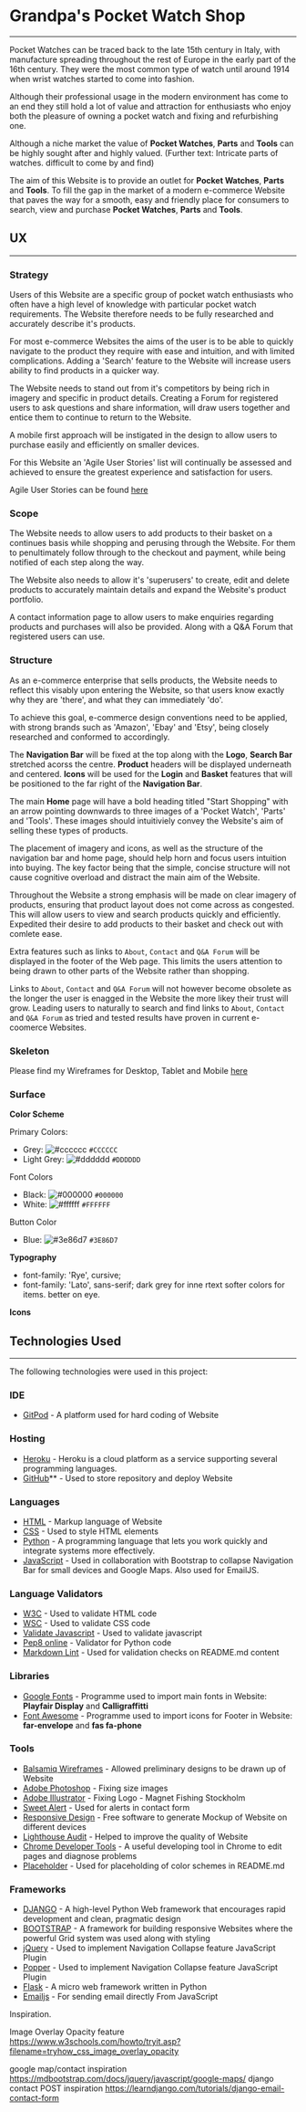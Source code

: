 # Grandpa's Pocket Watch Shop

---

Pocket Watches can be traced back to the late 15th century
in Italy, with manufacture spreading throughout the rest of
Europe in the early part of the 16th century. They were
the most common type of watch until around 1914 when wrist
watches started to come into fashion. 
    
Although their professional usage in the modern environment
has come to an end they still hold a lot of value and
attraction for enthusiasts who enjoy both the pleasure of
owning a pocket watch and fixing and refurbishing
one.

Although a niche market the value of **Pocket Watches**,
**Parts** and **Tools** can be highly sought after and
highly valued. (Further text: Intricate parts of watches.
difficult to come by and find)

The aim of this Website is to provide an outlet for
**Pocket Watches**, **Parts** and **Tools**. To fill the gap
in the market of a modern e-commerce Website that paves the way
for a smooth, easy and friendly place for consumers to search,
view and purchase **Pocket Watches**, **Parts** and **Tools**.

## UX

---

### Strategy

Users of this Website are a specific group of pocket
watch enthusiasts who often have a high level of knowledge
with particular pocket watch requirements. The Website
therefore needs to be fully researched and accurately
describe it's products.

For most e-commerce Websites the aims of the user is to
be able to quickly navigate to the product they require with
ease and intuition, and with limited complications. Adding a
'Search' feature to the Website will increase users ability
to find products in a quicker way.

The Website needs to stand out from it's competitors by being
rich in imagery and specific in product details. Creating a Forum
for registered users to ask questions and share information, will
draw users together and entice them to continue to return to the
Website.

A mobile first approach will be instigated in the design
to allow users to purchase easily and efficiently on smaller
devices. 

For this Website an 'Agile User Stories' list will
continually be assessed and achieved to ensure the greatest
experience and satisfaction for users.

Agile User Stories can be found
[here](https://github.com/Bealby/grandpas-pocket-watch-shop/blob/master/documentation/readme/user-stories.pdf)

### Scope

The Website needs to allow users to add products to their
basket on a continues basis while shopping and perusing through
the Website. For them to penultimately follow through to the checkout
and payment, while being notified of each step along the way.

The Website also needs to allow it's 'superusers' to create, edit
and delete products to accurately maintain details and expand the
Website's product portfolio. 

A contact information page to allow users to make enquiries
regarding products and purchases will also be provided.
Along with a Q&A Forum that registered users can use.

### Structure

As an e-commerce enterprise that sells products, the
Website needs to reflect this visably upon entering
the Website, so that users know exactly why they are 'there', 
and what they can immediately 'do'.

To achieve this goal, e-commerce design conventions need
to be applied, with strong brands such as 'Amazon', 'Ebay' and
'Etsy', being closely researched and conformed to accordingly.

The **Navigation Bar** will be fixed at the top along with the
**Logo**, **Search Bar** stretched acorss the centre. **Product** headers will be displayed
underneath and centered. **Icons** will be used for the
**Login** and **Basket** features that will be positioned to the
far right of the **Navigation Bar**. 

The main **Home** page will have a bold heading titled "Start 
Shopping" with an arrow pointing downwards to three images of
a 'Pocket Watch', 'Parts' and 'Tools'. These images should
intuitiviely convey the Website's aim of selling these types of
products. 

The placement of imagery and icons, as well as the structure of the
navigation bar and home page, should help horn and focus users
intuition into buying. The key factor being that the simple,
concise structure will not cause cognitive overload and
distract the main aim of the Website. 

Throughout the Website a strong emphasis will be made on 
clear imagery of products, ensuring that product layout does
not come across as congested. This will allow users to view and search
products quickly and efficiently. Expedited their desire to
add products to their basket and check out with comlete ease. 

Extra features such as links to `About`, `Contact` and `Q&A Forum`
will be displayed in the footer of the Web page. This limits the users
attention to being drawn to other parts of the Website rather than
shopping. 

Links to `About`, `Contact` and `Q&A Forum` will not however
become obsolete as the longer the user is enagged in the
Website the more likey their trust will grow. Leading users to
naturally to search and find links to `About`, `Contact` and `Q&A Forum`
as tried and tested results have proven in current e-coomerce Websites.

### Skeleton

Please find my Wireframes for Desktop, Tablet and Mobile
[here](https://github.com/Bealby/grandpas-pocket-watch-shop/blob/master/documentation/wireframes/wireframes.pdf)

### Surface

**Color Scheme**

Primary Colors:
- Grey: ![#cccccc](https://via.placeholder.com/15/cccccc/000000?text=+) `#CCCCCC`
- Light Grey: ![#dddddd](https://via.placeholder.com/15/dddddd/000000?text=+) `#DDDDDD`

Font Colors
- Black: ![#000000](https://via.placeholder.com/15/000000/000000?text=+) `#000000`
- White: ![#ffffff](https://via.placeholder.com/15/ffffff/000000?text=+) `#FFFFFF`

Button Color
- Blue: ![#3e86d7](https://via.placeholder.com/15/3e86d7/000000?text=+) `#3E86D7`

**Typography**

- font-family: 'Rye', cursive;
- font-family: 'Lato', sans-serif;
dark grey for inne rtext
softer colors for items. better on eye.

**Icons**

## Technologies Used

---

The following technologies were used in this project:

### IDE

- [GitPod](https://gitpod.io/workspaces/) - A platform used for hard coding
   of Website

### Hosting

- [Heroku](https://id.heroku.com/) - Heroku is a cloud platform as a service
  supporting several programming languages.
- [GitHub](https://github.com/)** - Used to store repository and deploy Website

### Languages

- [HTML](https://en.wikipedia.org/wiki/HTML) - Markup language of Website
- [CSS](https://en.wikipedia.org/wiki/Cascading_Style_Sheets) - Used to style
   HTML elements
- [Python](https://www.python.org/) - A programming language that lets you work
   quickly and integrate systems more effectively.
- [JavaScript](https://www.javascript.com/) - Used in collaboration with
   Bootstrap to collapse Navigation Bar for small devices and Google Maps.
   Also used for EmailJS.

### Language Validators

- [W3C](https://validator.w3.org/) - Used to validate HTML code
- [WSC](https://jigsaw.w3.org/css-validator/) - Used to validate CSS code
- [Validate Javascript](https://validatejavascript.com//) - Used to validate
   javascript
- [Pep8 online](http://pep8online.com/) - Validator for Python code
- [Markdown Lint](https://github.com/Bealby/markdownlint) - Used for validation
    checks on README.md content

### Libraries

- [Google Fonts](https://fonts.google.com/) - Programme used to import main
   fonts in Website: **Playfair Display** and **Calligraffitti**
- [Font Awesome](https://fontawesome.com/) - Programme used to import icons
   for Footer in Website: **far-envelope** and **fas fa-phone**

### Tools

- [Balsamiq Wireframes](https://balsamiq.com/wireframes/desktop/) - Allowed
   preliminary designs to be drawn up of Website
- [Adobe Photoshop](https://www.adobe.com//) - Fixing size images
- [Adobe Illustrator](https://www.adobe.com//) - Fixing Logo - Magnet Fishing
  Stockholm
- [Sweet Alert](https://sweetalert.js.org/) - Used for alerts in contact form
- [Responsive Design](http://ami.responsivedesign.is/) - Free software
    to generate Mockup of Website on different devices
- [Lighthouse Audit](https://developers.google.com/web/tools/lighthouse/) -
    Helped to improve the quality of Website
- [Chrome Developer Tools](https://www.google.com/chrome/dev/Google) - A useful
   developing tool in Chrome to edit pages and diagnose problems
- [Placeholder](https://placeholder.com/) - Used for placeholding of color schemes in README.md


### Frameworks

- [DJANGO](https://www.djangoproject.com//) - A high-level Python Web framework that 
  encourages rapid development and clean, pragmatic design
- [BOOTSTRAP](https://getbootstrap.com/) - A framework for building responsive
   Websites where the powerful Grid system was used along with styling
- [jQuery](https://jquery.com/) - Used to implement Navigation Collapse feature
   JavaScript Plugin
- [Popper](https://popper.js.org/) - Used to implement Navigation Collapse
   feature JavaScript Plugin
- [Flask](https://flask.palletsprojects.com/en/1.1.x/) - A micro web framework
   written in Python
- [Emailjs](https://www.emailjs.com/) - For sending email directly From JavaScript



Inspiration.

Image Overlay Opacity feature
https://www.w3schools.com/howto/tryit.asp?filename=tryhow_css_image_overlay_opacity

google map/contact inspiration https://mdbootstrap.com/docs/jquery/javascript/google-maps/
django contact POST inspiration https://learndjango.com/tutorials/django-email-contact-form
